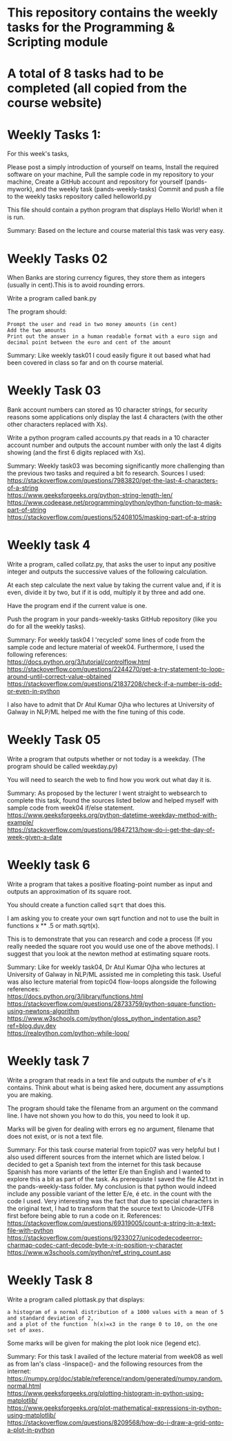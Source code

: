 # This repository contains the weekly tasks for the Programming & Scripting module
# A total of 8 tasks had to be completed (all copied from the course website)
# Weekly Tasks 1:

For this week's tasks, 

Please post a simply introduction of yourself on teams, 
Install the required software on your machine,
Pull the sample code in my repository to your machine,
Create a GitHub account and repository for yourself (pands-mywork), and the weekly task (pands-weekly-tasks)
Commit and push a file to the weekly tasks repository called helloworld.py

This file should contain a python program that displays Hello World! when it is run.

Summary:
Based on the lecture and course material this task was very easy.


# Weekly Tasks 02

When Banks are storing currency figures, they store them as integers (usually in cent).This is to avoid rounding errors. 

Write a program called bank.py 

The program should:

    Prompt the user and read in two money amounts (in cent)
    Add the two amounts
    Print out the answer in a human readable format with a euro sign and decimal point between the euro and cent of the amount 

Summary:
Like weekly task01 I coud easily figure it out based what had been covered in class so far and on th course material.


# Weekly Task 03

Bank account numbers can stored as 10 character strings, for security reasons some applications only display the last 4 characters (with the other other characters replaced with Xs).

Write a python program called accounts.py that reads in a 10 character account number and outputs the account number with only the last 4 digits showing (and the first 6 digits replaced with Xs).

Summary:
Weekly task03 was becoming significantly more challenging than the previous two tasks and required a bit fo research. Sources I used: \
 https://stackoverflow.com/questions/7983820/get-the-last-4-characters-of-a-string \
 https://www.geeksforgeeks.org/python-string-length-len/ \
 https://www.codeease.net/programming/python/python-function-to-mask-part-of-string \
 https://stackoverflow.com/questions/52408105/masking-part-of-a-string


# Weekly task 4

Write a program, called collatz.py, that asks the user to input any positive integer and outputs the successive values of the following calculation.

At each step calculate the next value by taking the current value and, if it is even, divide it by two, but if it is odd, multiply it by three and add one.

Have the program end if the current value is one.

Push the program in your pands-weekly-tasks GitHub repository (like you do for all the weekly tasks).

Summary:
For weekly task04 I 'recycled' some lines of code from the sample code and lecture material of week04. Furthermore, I used the following references: \
 https://docs.python.org/3/tutorial/controlflow.html \
 https://stackoverflow.com/questions/2244270/get-a-try-statement-to-loop-around-until-correct-value-obtained \
 https://stackoverflow.com/questions/21837208/check-if-a-number-is-odd-or-even-in-python

I also have to admit that Dr Atul Kumar Ojha who lectures at University of Galway in NLP/ML helped me with the fine tuning of this code.


# Weekly Task 05

Write a program that outputs whether or not today is a weekday. (The program should be called weekday.py)

You will need to search the web to find how you work out what day it is.

Summary:
As proposed by the lecturer I went straight to websearch to complete this task, found the sources listed below and helped myself with sample code from week04 if/else statement. \
 https://www.geeksforgeeks.org/python-datetime-weekday-method-with-example/ \
 https://stackoverflow.com/questions/9847213/how-do-i-get-the-day-of-week-given-a-date

# Weekly task 6

Write a program that takes a positive floating-point number as input and outputs an approximation of its square root.

You should create a function called <tt>sqrt</tt> that does this.

I am asking you to create your own sqrt function and not to use the built in functions x ** .5 or math.sqrt(x).

This is to demonstrate that you can research and code a process (If you really needed the square root you would use one of the above methods). I suggest that you look at the newton method at estimating square roots. 

Summary:
Like for weekly task04, Dr Atul Kumar Ojha who lectures at University of Galway in NLP/ML assisted me in completing this task. Useful was also lecture material from topic04 flow-loops alongside the following references: \
 https://docs.python.org/3/library/functions.html \
 https://stackoverflow.com/questions/28733759/python-square-function-using-newtons-algorithm \
 https://www.w3schools.com/python/gloss_python_indentation.asp?ref=blog.duy.dev \
 https://realpython.com/python-while-loop/


# Weekly task 7

Write a program that reads in a text file and outputs the number of e's it contains. Think about what is being asked here, document any assumptions you are making.

The program should take the filename from an argument on the command line. I have not shown you how to do this, you need to look it up.

Marks will be given for dealing with errors eg no argument, filename that does not exist, or is not a text file.

Summary:
For this task course material from topic07 was very helpful but I also used different sources from the internet which are listed below. I decided to get a Spanish text from the internet for this task because Spanish has more variants of the letter E/e than English and I wanted to explore this a bit as part of the task. As prerequiste I saved the file A21.txt in the pands-weekly-tass folder. My conclusion is that python would indeed include any possible variant of the letter E/e, é etc. in the count with the code I used. Very interesting was the fact that due to special characters in the original text, I had to transform that the source text to Unicode-UTF8 first before being able to run a code on it. References: \
 https://stackoverflow.com/questions/69319005/count-a-string-in-a-text-file-with-python \
 https://stackoverflow.com/questions/9233027/unicodedecodeerror-charmap-codec-cant-decode-byte-x-in-position-y-character \
 https://www.w3schools.com/python/ref_string_count.asp 

# Weekly Task 8

Write a program called plottask.py that displays:

    a histogram of a normal distribution of a 1000 values with a mean of 5 and standard deviation of 2, 
    and a plot of the function  h(x)=x3 in the range 0 to 10, on the one set of axes.

Some marks will be given for making the plot look nice (legend etc).

Summary:
For this task I availed of the lecture material from week08 as well as from Ian's class -linspace()- and the following resources from the internet: \
 https://numpy.org/doc/stable/reference/random/generated/numpy.random.normal.html \
 https://www.geeksforgeeks.org/plotting-histogram-in-python-using-matplotlib/ \
 https://www.geeksforgeeks.org/plot-mathematical-expressions-in-python-using-matplotlib/ \
 https://stackoverflow.com/questions/8209568/how-do-i-draw-a-grid-onto-a-plot-in-python 
